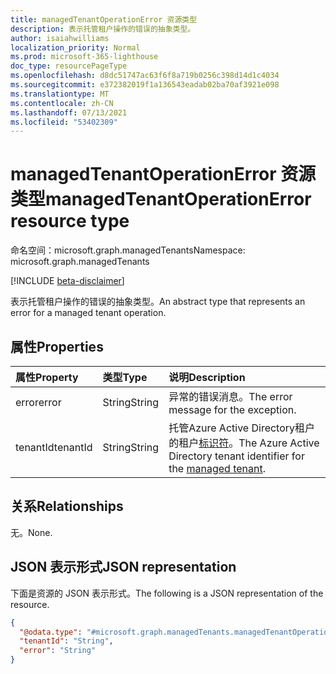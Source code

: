 ```yaml
---
title: managedTenantOperationError 资源类型
description: 表示托管租户操作的错误的抽象类型。
author: isaiahwilliams
localization_priority: Normal
ms.prod: microsoft-365-lighthouse
doc_type: resourcePageType
ms.openlocfilehash: d8dc51747ac63f6f8a719b0256c398d14d1c4034
ms.sourcegitcommit: e372382019f1a136543eadab02ba70af3921e098
ms.translationtype: MT
ms.contentlocale: zh-CN
ms.lasthandoff: 07/13/2021
ms.locfileid: "53402309"
---
```

# <a name="managedtenantoperationerror-resource-type"></a><span data-ttu-id="adca1-103">managedTenantOperationError 资源类型</span><span class="sxs-lookup"><span data-stu-id="adca1-103">managedTenantOperationError resource type</span></span>

<span data-ttu-id="adca1-104">命名空间：microsoft.graph.managedTenants</span><span class="sxs-lookup"><span data-stu-id="adca1-104">Namespace: microsoft.graph.managedTenants</span></span>

[!INCLUDE [beta-disclaimer](../../includes/beta-disclaimer.md)]

<span data-ttu-id="adca1-105">表示托管租户操作的错误的抽象类型。</span><span class="sxs-lookup"><span data-stu-id="adca1-105">An abstract type that represents an error for a managed tenant operation.</span></span>

## <a name="properties"></a><span data-ttu-id="adca1-106">属性</span><span class="sxs-lookup"><span data-stu-id="adca1-106">Properties</span></span>
|<span data-ttu-id="adca1-107">属性</span><span class="sxs-lookup"><span data-stu-id="adca1-107">Property</span></span>|<span data-ttu-id="adca1-108">类型</span><span class="sxs-lookup"><span data-stu-id="adca1-108">Type</span></span>|<span data-ttu-id="adca1-109">说明</span><span class="sxs-lookup"><span data-stu-id="adca1-109">Description</span></span>|
|:---|:---|:---|
|<span data-ttu-id="adca1-110">error</span><span class="sxs-lookup"><span data-stu-id="adca1-110">error</span></span>|<span data-ttu-id="adca1-111">String</span><span class="sxs-lookup"><span data-stu-id="adca1-111">String</span></span>|<span data-ttu-id="adca1-112">异常的错误消息。</span><span class="sxs-lookup"><span data-stu-id="adca1-112">The error message for the exception.</span></span>|
|<span data-ttu-id="adca1-113">tenantId</span><span class="sxs-lookup"><span data-stu-id="adca1-113">tenantId</span></span>|<span data-ttu-id="adca1-114">String</span><span class="sxs-lookup"><span data-stu-id="adca1-114">String</span></span>|<span data-ttu-id="adca1-115">托管Azure Active Directory租户的租户[标识符](../resources/managedtenants-tenant.md)。</span><span class="sxs-lookup"><span data-stu-id="adca1-115">The Azure Active Directory tenant identifier for the [managed tenant](../resources/managedtenants-tenant.md).</span></span>|

## <a name="relationships"></a><span data-ttu-id="adca1-116">关系</span><span class="sxs-lookup"><span data-stu-id="adca1-116">Relationships</span></span>
<span data-ttu-id="adca1-117">无。</span><span class="sxs-lookup"><span data-stu-id="adca1-117">None.</span></span>

## <a name="json-representation"></a><span data-ttu-id="adca1-118">JSON 表示形式</span><span class="sxs-lookup"><span data-stu-id="adca1-118">JSON representation</span></span>
<span data-ttu-id="adca1-119">下面是资源的 JSON 表示形式。</span><span class="sxs-lookup"><span data-stu-id="adca1-119">The following is a JSON representation of the resource.</span></span>
<!-- {
  "blockType": "resource",
  "@odata.type": "microsoft.graph.managedTenants.managedTenantOperationError"
}
-->
``` json
{
  "@odata.type": "#microsoft.graph.managedTenants.managedTenantOperationError",
  "tenantId": "String",
  "error": "String"
}
```
